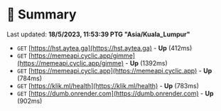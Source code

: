 # 📖 Summary
Last updated: **18/5/2023, 11:53:39 PTG "Asia/Kuala_Lumpur"**

- `GET` [https://hst.aytea.ga](https://hst.aytea.ga) - **Up** (412ms)
- `GET` [https://memeapi.cyclic.app/gimme](https://memeapi.cyclic.app/gimme) - **Up** (1392ms)
- `GET` [https://memeapi.cyclic.app](https://memeapi.cyclic.app) - **Up** (784ms)
- `GET` [https://klik.ml/health](https://klik.ml/health) - **Up** (783ms)
- `GET` [https://dumb.onrender.com](https://dumb.onrender.com) - **Up** (902ms)
